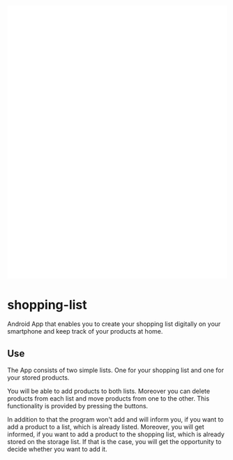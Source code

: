 
![](logo.png) 
# shopping-list

Android App that enables you to create your shopping list digitally on your smartphone
and keep track of your products at home.

## Use

The App consists of two simple lists. One for your shopping list and one for your stored products.

You will be able to add products to both lists. Moreover you can delete products from each list
and move products from one to the other.
This functionality is provided by pressing the buttons.

In addition to that the program won't add and will inform you, if you want to add a product to a list, which
is already listed. Moreover, you will get informed, if you want to add a product to the shopping list, which is
already stored on the storage list. If that is the case, you will get the opportunity to decide whether you want to add it.
